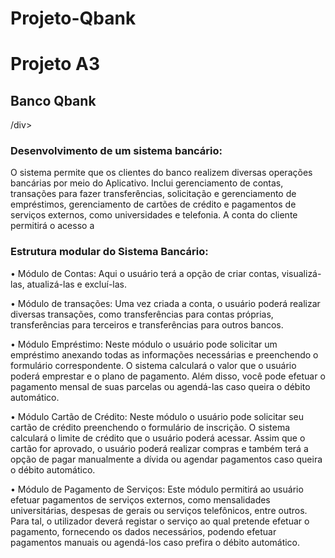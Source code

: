 # Projeto-Qbank
<div>
<h1>Projeto A3</h1>
<h2>Banco Qbank</h2>
/div>

<div>
  <h3>Desenvolvimento de um sistema bancário:</h3>
<p>
O sistema permite que os clientes do banco
realizem diversas operações bancárias por
meio do Aplicativo. Inclui gerenciamento
de contas, transações para fazer
transferências, solicitação e gerenciamento
de empréstimos, gerenciamento de cartões
de crédito e pagamentos de serviços
externos, como universidades e telefonia.
A conta do cliente permitirá o acesso a
</p>
</div>
<div>
  <h3>Estrutura modular do Sistema Bancário:</h3>

• Módulo de Contas: Aqui o usuário terá a opção de criar contas,
visualizá-las, atualizá-las e excluí-las.

• Módulo de transações: Uma vez criada a conta, o usuário poderá
realizar diversas transações, como transferências para contas
próprias, transferências para terceiros e transferências para outros
bancos.

• Módulo Empréstimo: Neste módulo o usuário pode solicitar um
empréstimo anexando todas as informações necessárias e
preenchendo o formulário correspondente. O sistema calculará o
valor que o usuário poderá emprestar e o plano de pagamento.
Além disso, você pode efetuar o pagamento mensal de suas
parcelas ou agendá-las caso queira o débito automático.

• Módulo Cartão de Crédito: Neste módulo o usuário pode solicitar
seu cartão de crédito preenchendo o formulário de inscrição. O
sistema calculará o limite de crédito que o usuário poderá
acessar. Assim que o cartão for aprovado, o usuário poderá
realizar compras e também terá a opção de pagar manualmente
a dívida ou agendar pagamentos caso queira o débito
automático.

• Módulo de Pagamento de Serviços: Este módulo permitirá ao
usuário efetuar pagamentos de serviços externos, como
mensalidades universitárias, despesas de gerais ou serviços
telefônicos, entre outros. Para tal, o utilizador deverá registar o
serviço ao qual pretende efetuar o pagamento, fornecendo os
dados necessários, podendo efetuar pagamentos manuais ou
agendá-los caso prefira o débito automático.
</div>


